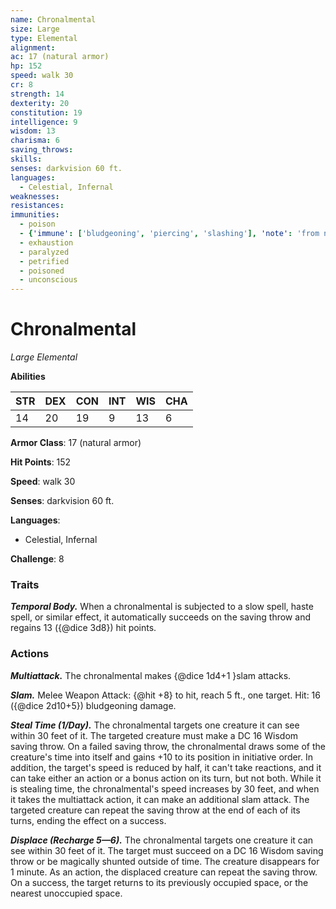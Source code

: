 ```yaml
---
name: Chronalmental
size: Large
type: Elemental
alignment: 
ac: 17 (natural armor)
hp: 152
speed: walk 30
cr: 8
strength: 14
dexterity: 20
constitution: 19
intelligence: 9
wisdom: 13
charisma: 6
saving_throws:
skills:
senses: darkvision 60 ft.
languages:
  - Celestial, Infernal
weaknesses:
resistances:
immunities:
  - poison
  - {'immune': ['bludgeoning', 'piercing', 'slashing'], 'note': 'from nonmagical weapons'}
  - exhaustion
  - paralyzed
  - petrified
  - poisoned
  - unconscious
---
```


# Chronalmental

*Large Elemental*

**Abilities**

| STR | DEX | CON | INT | WIS | CHA |
| --- | --- | --- | --- | --- | --- |
| 14 | 20 | 19 | 9 | 13 | 6 |

**Armor Class**: 17 (natural armor)

**Hit Points**: 152

**Speed**: walk 30

**Senses**: darkvision 60 ft.

**Languages**:
  - Celestial, Infernal

**Challenge**: 8

### Traits
***Temporal Body.*** When a chronalmental is subjected to a slow spell, haste spell, or similar effect, it automatically succeeds on the saving throw and regains 13 ({@dice 3d8}) hit points.

### Actions
***Multiattack.*** The chronalmental makes {@dice 1d4+1 }slam attacks.

***Slam.*** Melee Weapon Attack: {@hit +8} to hit, reach 5 ft., one target. Hit: 16 ({@dice 2d10+5}) bludgeoning damage.

***Steal Time (1/Day).*** The chronalmental targets one creature it can see within 30 feet of it. The targeted creature must make a DC 16 Wisdom saving throw. On a failed saving throw, the chronalmental draws some of the creature's time into itself and gains +10 to its position in initiative order. In addition, the target's speed is reduced by half, it can't take reactions, and it can take either an action or a bonus action on its turn, but not both. While it is stealing time, the chronalmental's speed increases by 30 feet, and when it takes the multiattack action, it can make an additional slam attack. The targeted creature can repeat the saving throw at the end of each of its turns, ending the effect on a success.

***Displace (Recharge 5—6).*** The chronalmental targets one creature it can see within 30 feet of it. The target must succeed on a DC 16 Wisdom saving throw or be magically shunted outside of time. The creature disappears for 1 minute. As an action, the displaced creature can repeat the saving throw. On a success, the target returns to its previously occupied space, or the nearest unoccupied space.

